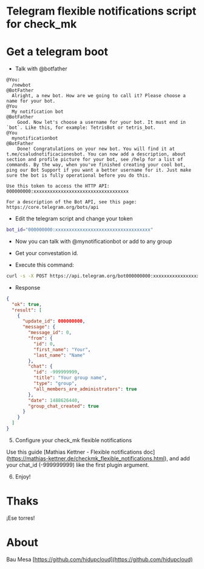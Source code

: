 Telegram flexible notifications script for check_mk
===

Get a telegram boot
===

* Talk with @botfather

```
@You:
  /newbot
@BotFather
  Alright, a new bot. How are we going to call it? Please choose a name for your bot.
@You
  My notification bot
@BotFather
    Good. Now let's choose a username for your bot. It must end in `bot`. Like this, for example: TetrisBot or tetris_bot.
@You
  mynotificationbot
@BotFather
    Done! Congratulations on your new bot. You will find it at t.me/csaludnotificacionesbot. You can now add a description, about section and profile picture for your bot, see /help for a list of commands. By the way, when you've finished creating your cool bot, ping our Bot Support if you want a better username for it. Just make sure the bot is fully operational before you do this.

Use this token to access the HTTP API:
000000000:xxxxxxxxxxxxxxxxxxxxxxxxxxxxxxxxxxx

For a description of the Bot API, see this page: https://core.telegram.org/bots/api
```

* Edit the telegram script and change your token

```bash
bot_id="000000000:xxxxxxxxxxxxxxxxxxxxxxxxxxxxxxxxxxx"
```

* Now you can talk with @mynotificationbot or add to any group

* Get your convestation id.

* Execute this command:

```bash
curl -s -X POST https://api.telegram.org/bot000000000:xxxxxxxxxxxxxxxxxxxxxxxxxxxxxxxxxxx/getUpdates | jq .
```

* Response

```json
{
  "ok": true,
  "result": [
    {
      "update_id": 000000000,
      "message": {
        "message_id": 0,
        "from": {
          "id": 0,
          "first_name": "Your",
          "last_name": "Name"
        },
        "chat": {
          "id": -999999999,
          "title": "Your group name",
          "type": "group",
          "all_members_are_administrators": true
        },
        "date": 1488626440,
        "group_chat_created": true
      }
    }
  ]
}
```

5. Configure your check_mk flexible notifications

Use this guide [Mathias Kettner - Flexible notifications doc] (https://mathias-kettner.de/checkmk_flexible_notifications.html), and add your chat_id (-999999999) like the first plugin argument.

6. Enjoy!

Thaks
===

¡Ese torres!

About
===

Bau Mesa [https://github.com/hidupcloud](https://github.com/hidupcloud)
